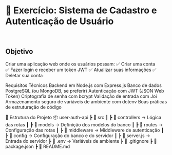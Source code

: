 # 🚀 Exercício: Sistema de Cadastro e Autenticação de Usuário
<br>
<h2>Objetivo</h2>
Criar uma aplicação web onde os usuários possam:
✅ Criar uma conta<br>
✅ Fazer login e receber um token JWT
✅ Atualizar suas informações
✅ Deletar sua conta

Requisitos Técnicos
Backend em Node.js com Express.js
Banco de dados PostgreSQL (ou MongoDB, se preferir)
Autenticação com JWT (JSON Web Token)
Criptografia de senha com bcrypt
Validação de entrada com Joi
Armazenamento seguro de variáveis de ambiente com dotenv
Boas práticas de estruturação de código


📂 Estrutura do Projeto
📦 user-auth-api
┣ 📂 src
┃ ┣ 📂 controllers → Lógica das rotas
┃ ┣ 📂 models → Definição dos modelos do banco
┃ ┣ 📂 routes → Configuração das rotas
┃ ┣ 📂 middleware → Middleware de autenticação
┃ ┣ 📂 config → Configuração do banco e do servidor
┃ ┣ 📜 server.js → Entrada do servidor
┣ 📜 .env → Variáveis de ambiente
┣ 📜 .gitignore
┣ 📜 package.json
┣ 📜 README.md
